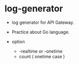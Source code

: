 # log-generator
  - log generator for API Gateway.
  - Practice about Go language.

  - option
    - -realtime or -onetime
    - count ( onetime case )
      
